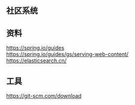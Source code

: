 ## 社区系统

## 资料
https://spring.io/guides   
https://spring.io/guides/gs/serving-web-content/   
https://elasticsearch.cn/   
## 工具
https://git-scm.com/download
